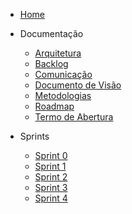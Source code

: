 - [Home](/)

* Documentação
    - [Arquitetura](./wiki/arquitetura.md)
    - [Backlog](./wiki/backlog.md)
    - [Comunicação](./wiki/documento_comunicacao.md)
    - [Documento de Visão](./wiki/documento_de_visao.md)
    - [Metodologias](./wiki/documentacao_metodologia.md)
    - [Roadmap](./wiki/roadmap.md)
    - [Termo de Abertura](./wiki/termo_de_abertura.md)

* Sprints
    - [Sprint 0](./Sprints/Planejamento/Sprint_0.md)
    - [Sprint 1](./Sprints/Planejamento/Sprint_1.md)
    - [Sprint 2](./Sprints/Planejamento/Sprint_2.md)
    - [Sprint 3](./Sprints/Planejamento/Sprint_3.md)
    - [Sprint 4](./Sprints/Planejamento/Sprint_4.md)